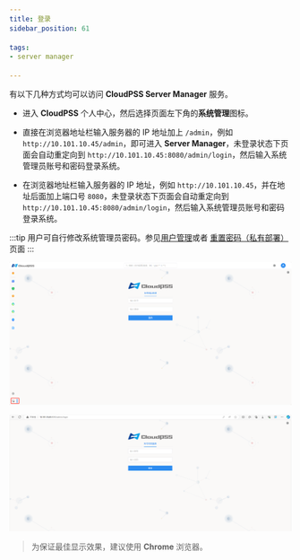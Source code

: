 ```yaml
---
title: 登录
sidebar_position: 61

tags: 
- server manager

---
```


有以下几种方式均可以访问 **CloudPSS Server Manager** 服务。 

- 进入 **CloudPSS** 个人中心，然后选择页面左下角的**系统管理**图标。

- 直接在浏览器地址栏输入服务器的 IP 地址加上 `/admin`，例如 `http://10.101.10.45/admin`，即可进入 **Server Manager**，未登录状态下页面会自动重定向到 `http://10.101.10.45:8080/admin/login`，然后输入系统管理员账号和密码登录系统。 

- 在浏览器地址栏输入服务器的 IP 地址，例如 `http://10.101.10.45`，并在地址后面加上端口号 `8080`，未登录状态下页面会自动重定向到 `http://10.101.10.45:8080/admin/login`，然后输入系统管理员账号和密码登录系统。

:::tip
用户可自行修改系统管理员密码。参见[用户管理](../../../software/50-user-center/50-system-administrator-settings/10-user-management/index.md)或者 [重置密码（私有部署）](../../../software/50-user-center/10-register-and-login/20-cloudpss-private/index.md)页面
:::


![用户中心登录 server manager](./登录.png "用户中心登录 server manager")

![端口登录](./端口登录.png "端口登录")

> 为保证最佳显示效果，建议使用 **Chrome** 浏览器。